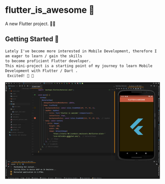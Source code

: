 # flutter_is_awesome 🙂

A new Flutter project. 👨‍💻

## Getting Started 🎯

    Lately I've become more interested in Mobile Development, therefore I am eager to learn / gain the skills
    to become proficient Flutter developer.
    This mini-project is a starting point of my journey to learn Mobile Development with Flutter / Dart .
     Excited! 🥹 📲

![app-preview](lib/01-flutter.png)
